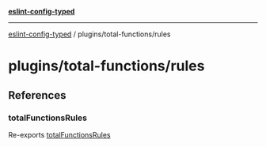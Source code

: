 [**eslint-config-typed**](../../README.md)

***

[eslint-config-typed](../../README.md) / plugins/total-functions/rules

# plugins/total-functions/rules

## References

### totalFunctionsRules

Re-exports [totalFunctionsRules](rules/rules.md#totalfunctionsrules)
